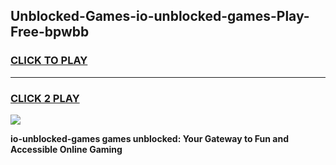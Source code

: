 
## Unblocked-Games-io-unblocked-games-Play-Free-bpwbb
<h3>
<a href="https://premium76.site?title=io-unblocked-games&ref=09A">CLICK TO PLAY</a></h3>
<hr>

<h3>
<a href="https://premium76.site?title=io-unblocked-games&ref=09A">CLICK 2 PLAY</a>
  
</h3>

<a href="https://premium76.site?title=io-unblocked-games&ref=09A"><img src="https://clearcache.store/games.png"></a>


**io-unblocked-games games unblocked: Your Gateway to Fun and Accessible Online Gaming**
